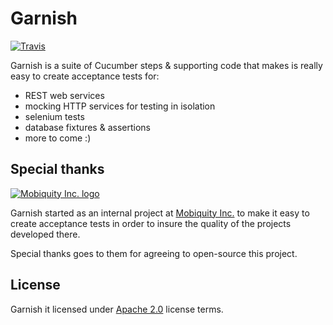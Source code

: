 # Garnish

[![Travis](https://api.travis-ci.com/gilvandrosbjr/garnishtest.svg?branch=develop)](https://github.com/gilvandrosbjr/garnishtest)

Garnish is a suite of Cucumber steps & supporting code that makes is really easy to create acceptance tests for:
- REST web services
- mocking HTTP services for testing in isolation
- selenium tests
- database fixtures & assertions
- more to come :)

## Special thanks 

[![Mobiquity Inc. logo](mobiquity-logo.png)](https://www.mobiquityinc.com/)

Garnish started as an internal project at [Mobiquity Inc.](https://www.mobiquityinc.com/) to make it easy to create acceptance tests in order to insure the quality of the projects developed there.

Special thanks goes to them for agreeing to open-source this project.

## License

Garnish it licensed under [Apache 2.0](LICENSE) license terms.
